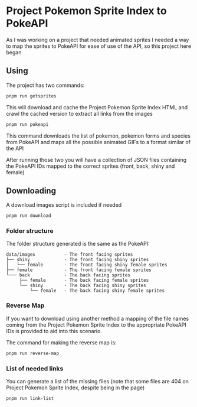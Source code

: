 # Project Pokemon Sprite Index to PokeAPI

As I was working on a project that needed animated sprites I needed a way to map the sprites to PokeAPI for ease of use of the API, so this project here began

## Using

The project has two commands:

```bash
pnpm run getsprites
```

This will download and cache the Project Pokemon Sprite Index HTML and crawl the cached version to extract all links from the images

```bash
pnpm run pokeapi
```

This command downloads the list of pokemon, pokemon forms and species from PokeAPI and maps all the possible animated GIFs to a format similar of the API

After running those two you will have a collection of JSON files containing the PokeAPI IDs mapped to the correct sprites (front, back, shiny and female)

## Downloading

A download images script is included if needed

```bash
pnpm run download
```

### Folder structure

The folder structure generated is the same as the PokeAPI:

```
data/images           - The front facing sprites
├── shiny             - The front facing shiny sprites
│   └── female        - The front facing shiny female sprites
├── female            - The front facing female sprites
└─── back             - The back facing sprites
     ├── female       - The back facing female sprites
     └── shiny        - The back facing shiny sprites
         └── female   - The back facing shiny female sprites
```

### Reverse Map

If you want to download using another method a mapping of the file names coming from the Project Pokemon Sprite Index to the appropriate PokeAPI IDs is provided to aid into this scenario.

The command for making the reverse map is:

```bash
pnpm run reverse-map
```

### List of needed links

You can generate a list of the missing files (note that some files are 404 on Project Pokemon Sprite Index, despite being in the page)

```bash
pnpm run link-list
```
